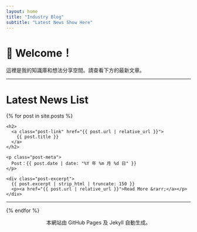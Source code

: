 ```yaml
---
layout: home
title: "Industry Blog"
subtitle: "Latest News Show Here"
---
```


# 👋 Welcome！

這裡是我的知識庫和想法分享空間。請查看下方的最新文章。

<hr>

# Latest News List

{% for post in site.posts %}

  <article class="post-item">
    
    <h2>
      <a class="post-link" href="{{ post.url | relative_url }}">
        {{ post.title }}
      </a>
    </h2>

    <p class="post-meta">
      Post：{{ post.date | date: "%Y 年 %m 月 %d 日" }}
    </p>

    <div class="post-excerpt">
      {{ post.excerpt | strip_html | truncate: 150 }} 
      <p><a href="{{ post.url | relative_url }}">Read More &rarr;</a></p>
    </div>
    
  </article>

  <hr>

{% endfor %}
<p style="text-align: center;">本網站由 GitHub Pages 及 Jekyll 自動生成。</p>
